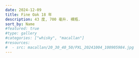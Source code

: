 ```yaml
---
date: 2024-12-09
title: Fine Oak 18 年
description: 43 度, 700 毫升. 裸瓶.
sort_by: Name
#featured: true
#type: gallery
#categories: ["whisky", "macallan"]
#resources:
#  - src: macallan/20_30_40_50/PXL_20241004_100905984.jpg
---
```

